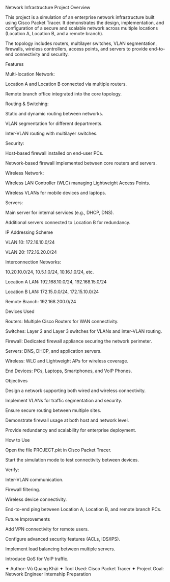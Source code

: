 Network Infrastructure Project
Overview

This project is a simulation of an enterprise network infrastructure built using Cisco Packet Tracer.
It demonstrates the design, implementation, and configuration of a secure and scalable network across multiple locations (Location A, Location B, and a remote branch).

The topology includes routers, multilayer switches, VLAN segmentation, firewalls, wireless controllers, access points, and servers to provide end-to-end connectivity and security.

Features

Multi-location Network:

Location A and Location B connected via multiple routers.

Remote branch office integrated into the core topology.

Routing & Switching:

Static and dynamic routing between networks.

VLAN segmentation for different departments.

Inter-VLAN routing with multilayer switches.

Security:

Host-based firewall installed on end-user PCs.

Network-based firewall implemented between core routers and servers.

Wireless Network:

Wireless LAN Controller (WLC) managing Lightweight Access Points.

Wireless VLANs for mobile devices and laptops.

Servers:

Main server for internal services (e.g., DHCP, DNS).

Additional servers connected to Location B for redundancy.

IP Addressing Scheme

VLAN 10: 172.16.10.0/24

VLAN 20: 172.16.20.0/24

Interconnection Networks:

10.20.10.0/24, 10.5.1.0/24, 10.16.1.0/24, etc.

Location A LAN: 192.168.10.0/24, 192.168.15.0/24

Location B LAN: 172.15.0.0/24, 172.15.10.0/24

Remote Branch: 192.168.200.0/24

Devices Used

Routers: Multiple Cisco Routers for WAN connectivity.

Switches: Layer 2 and Layer 3 switches for VLANs and inter-VLAN routing.

Firewall: Dedicated firewall appliance securing the network perimeter.

Servers: DNS, DHCP, and application servers.

Wireless: WLC and Lightweight APs for wireless coverage.

End Devices: PCs, Laptops, Smartphones, and VoIP Phones.

Objectives

Design a network supporting both wired and wireless connectivity.

Implement VLANs for traffic segmentation and security.

Ensure secure routing between multiple sites.

Demonstrate firewall usage at both host and network level.

Provide redundancy and scalability for enterprise deployment.

How to Use

Open the file PROJECT.pkt in Cisco Packet Tracer.

Start the simulation mode to test connectivity between devices.

Verify:

Inter-VLAN communication.

Firewall filtering.

Wireless device connectivity.

End-to-end ping between Location A, Location B, and remote branch PCs.

Future Improvements

Add VPN connectivity for remote users.

Configure advanced security features (ACLs, IDS/IPS).

Implement load balancing between multiple servers.

Introduce QoS for VoIP traffic.

✦ Author: Vũ Quang Khải
✦ Tool Used: Cisco Packet Tracer
✦ Project Goal: Network Engineer Internship Preparation
